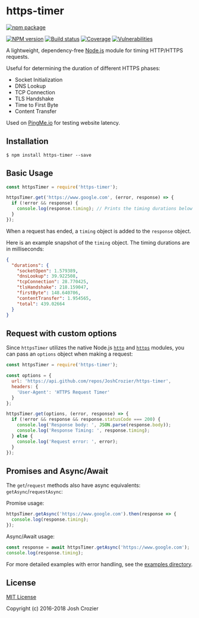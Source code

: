 # https-timer

[![npm package](https://nodei.co/npm/https-timer.png?downloads=true)](https://www.npmjs.com/package/https-timer)

[![NPM version](https://img.shields.io/npm/v/https-timer.svg?style=flat-square)](https://www.npmjs.com/package/https-timer)
[![Build status](https://img.shields.io/travis/JoshCrozier/https-timer.svg?style=flat-square)](https://travis-ci.org/JoshCrozier/https-timer)
[![Coverage](https://img.shields.io/codecov/c/github/JoshCrozier/https-timer.svg?style=flat-square)](https://codecov.io/github/JoshCrozier/https-timer)
[![Vulnerabilities](https://snyk.io/test/npm/https-timer/badge.svg?style=flat-square)](https://snyk.io/test/npm/https-timer)

A lightweight, dependency-free [Node.js]((https://nodejs.org)) module for timing HTTP/HTTPS requests.

Useful for determining the duration of different HTTPS phases:

- Socket Initialization
- DNS Lookup
- TCP Connection
- TLS Handshake
- Time to First Byte
- Content Transfer

Used on [PingMe.io](https://pingme.io/) for testing website latency.

## Installation

    $ npm install https-timer --save

## Basic Usage

```js
const httpsTimer = require('https-timer');

httpsTimer.get('https://www.google.com', (error, response) => {
  if (!error && response) {
    console.log(response.timing); // Prints the timing durations below
  }
});
```

When a request has ended, a `timing` object is added to the `response` object.

Here is an example snapshot of the `timing` object. The timing durations are in milliseconds:

```json
{
  "durations": {
    "socketOpen": 1.579389,
    "dnsLookup": 39.922508,
    "tcpConnection": 28.770425,
    "tlsHandshake": 218.159047,
    "firstByte": 148.640706,
    "contentTransfer": 1.954565,
    "total": 439.02664
  }
}
```

## Request with custom options

Since `httpsTimer` utilizes the native Node.js [`http`](https://nodejs.org/api/http.html) and [`https`](https://nodejs.org/api/https.html) modules, you can pass an `options` object when making a request:

```js
const httpsTimer = require('https-timer');

const options = {
  url: 'https://api.github.com/repos/JoshCrozier/https-timer',
  headers: {
    'User-Agent': 'HTTPS Request Timer'
  }
};

httpsTimer.get(options, (error, response) => {
  if (!error && response && response.statusCode === 200) {
    console.log('Response body: ', JSON.parse(response.body));
    console.log('Response Timing: ', response.timing);
  } else {
    console.log('Request error: ', error);
  }
});
```

## Promises and Async/Await

The `get`/`request` methods also have async equivalents: `getAsync`/`requestAsync`:


Promise usage:

```js
httpsTimer.getAsync('https://www.google.com').then(response => {
  console.log(response.timing);
});
```

Async/Await usage:

```js
const response = await httpsTimer.getAsync('https://www.google.com');
console.log(response.timing);
```

For more detailed examples with error handling, see the [examples directory](https://github.com/JoshCrozier/https-timer/tree/master/examples).

## License

[MIT License](http://opensource.org/licenses/MIT)

Copyright (c) 2016-2018 Josh Crozier